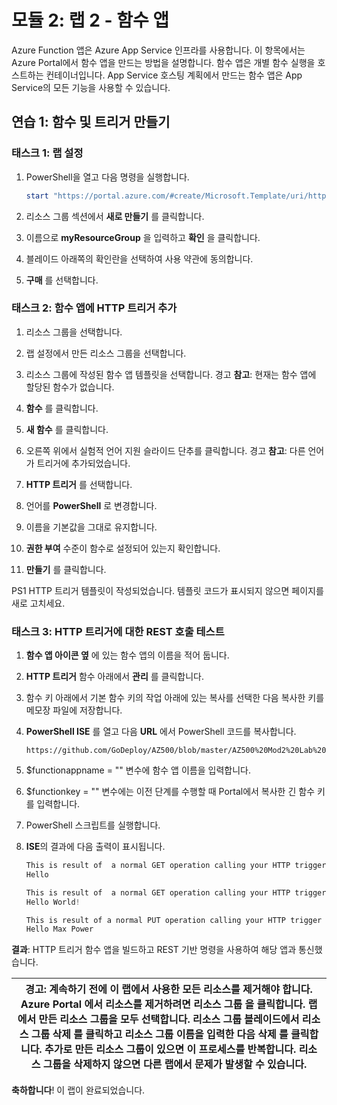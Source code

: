 ﻿---
lab:
    title: '랩 2 - 함수 앱'
    module: '모듈 2 - 플랫폼 보호 구현'
---

# 모듈 2: 랩 2 - 함수 앱


Azure Function 앱은 Azure App Service 인프라를 사용합니다. 이 항목에서는 Azure Portal에서 함수 앱을 만드는 방법을 설명합니다. 함수 앱은 개별 함수 실행을 호스트하는 컨테이너입니다. App Service 호스팅 계획에서 만드는 함수 앱은 App Service의 모든 기능을 사용할 수 있습니다.

## 연습 1: 함수 및 트리거 만들기

### 태스크 1: 랩 설정

1.  PowerShell을 열고 다음 명령을 실행합니다.

     ```powershell
    start "https://portal.azure.com/#create/Microsoft.Template/uri/https%3A%2F%2Fraw.githubusercontent.com%2FMicrosoftLearning%2FAZ-500-Azure-Security%2Fmaster%2FAllfiles%2FLabs%2FMod2_Lab02%2Ftemplate.json" 
     ```

2.  리소스 그룹 섹션에서 **새로 만들기** 를 클릭합니다.
3.  이름으로 **myResourceGroup** 을 입력하고 **확인** 을 클릭합니다.
4.  블레이드 아래쪽의 확인란을 선택하여 사용 약관에 동의합니다.
5.  **구매** 를 선택합니다.


### 태스크 2: 함수 앱에 HTTP 트리거 추가

1.  리소스 그룹을 선택합니다.

1.  랩 설정에서 만든 리소스 그룹을 선택합니다.

1.  리소스 그룹에 작성된 함수 앱 템플릿을 선택합니다.
경고
**참고**: 현재는 함수 앱에 할당된 함수가 없습니다.


1.  **함수** 를 클릭합니다.

1.  **새 함수** 를 클릭합니다.

1.  오른쪽 위에서 실험적 언어 지원 슬라이드 단추를 클릭합니다.
경고
**참고**: 다른 언어가 트리거에 추가되었습니다.


1.  **HTTP 트리거** 를 선택합니다.

1.  언어를 **PowerShell** 로 변경합니다.

1.  이름을 기본값을 그대로 유지합니다.

1.  **권한 부여** 수준이 함수로 설정되어 있는지 확인합니다.

1.  **만들기** 를 클릭합니다.

 PS1 HTTP 트리거 템플릿이 작성되었습니다. 템플릿 코드가 표시되지 않으면 페이지를 새로 고치세요. 

### 태스크 3: HTTP 트리거에 대한 REST 호출 테스트

1.  **함수 앱 아이콘 옆** 에 있는 함수 앱의 이름을 적어 둡니다.

1.  **HTTP 트리거** 함수 아래에서 **관리** 를 클릭합니다.

1.  함수 키 아래에서 기본 함수 키의 작업 아래에 있는 복사를 선택한 다음 복사한 키를 메모장 파일에 저장합니다.

1.  **PowerShell ISE** 를 열고 다음 **URL** 에서 PowerShell 코드를 복사합니다.

     ```cli
    https://github.com/GoDeploy/AZ500/blob/master/AZ500%20Mod2%20Lab%202/RESTgetHTTPtrigger.ps1
     ```

1.  $functionappname = "" 변수에 함수 앱 이름을 입력합니다.

1.  $functionkey = "" 변수에는 이전 단계를 수행할 때 Portal에서 복사한 긴 함수 키를 입력합니다.

1.  PowerShell 스크립트를 실행합니다.

1.  **ISE**의 결과에 다음 출력이 표시됩니다.

    ```powershell
    This is result of  a normal GET operation calling your HTTP trigger
    Hello 

    This is result of  a normal GET operation calling your HTTP trigger with an extra parameter passed to the trigger
    Hello World!

    This is result of a normal PUT operation calling your HTTP trigger that feeds a hash table converted to JSON to the HTTP triggger
    Hello Max Power
    ```

**결과**: HTTP 트리거 함수 앱을 빌드하고 REST 기반 명령을 사용하여 해당 앱과 통신했습니다.


| 경고: 계속하기 전에 이 랩에서 사용한 모든 리소스를 제거해야 합니다.  **Azure Portal** 에서 리소스를 제거하려면 **리소스 그룹** 을 클릭합니다.  랩에서 만든 리소스 그룹을 모두 선택합니다.  리소스 그룹 블레이드에서 **리소스 그룹 삭제** 를 클릭하고 리소스 그룹 이름을 입력한 다음 **삭제** 를 클릭합니다.  추가로 만든 리소스 그룹이 있으면 이 프로세스를 반복합니다. **리소스 그룹을 삭제하지 않으면 다른 랩에서 문제가 발생할 수 있습니다.** |
| --- |

**축하합니다**! 이 랩이 완료되었습니다.
